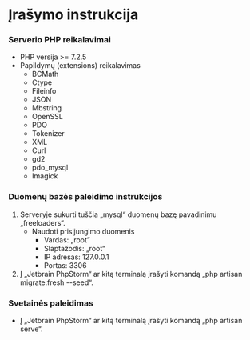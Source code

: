 # Įrašymo instrukcija

### Serverio PHP reikalavimai

- PHP versija >= 7.2.5
- Papildymų (extensions) reikalavimas
	- BCMath
	- Ctype
	- Fileinfo
	- JSON
	- Mbstring
	- OpenSSL
	- PDO
	- Tokenizer
	- XML
	- Curl
	- gd2
	- pdo_mysql
	- Imagick

### Duomenų bazės paleidimo instrukcijos

1. Serveryje sukurti tuščia „mysql“ duomenų bazę pavadinimu „freeloaders“.
	- Naudoti prisijungimo duomenis
		- Vardas: „root”
		- Slaptažodis: „root“
		- IP adresas: 127.0.0.1
		- Portas: 3306
2. Į „Jetbrain PhpStorm“ ar kitą terminalą įrašyti komandą „php artisan migrate:fresh --seed“.

### Svetainės paleidimas

- Į „Jetbrain PhpStorm“ ar kitą terminalą įrašyti komandą „php artisan serve“.
